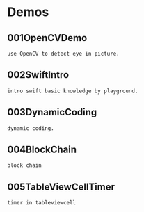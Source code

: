 # Demos

## 001OpenCVDemo
	use OpenCV to detect eye in picture.
	
## 002SwiftIntro
	intro swift basic knowledge by playground.

## 003DynamicCoding
	dynamic coding.
	
## 004BlockChain
	block chain
	
## 005TableViewCellTimer
	timer in tableviewcell


